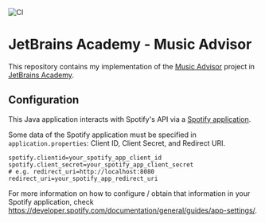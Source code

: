 ![CI](https://github.com/carlos-velasco/JetBrainsAcademy-MusicAdvisor/workflows/CI/badge.svg)

# JetBrains Academy - Music Advisor
This repository contains my implementation of the [Music Advisor](https://hyperskill.org/projects/62) project in [JetBrains Academy](https://www.jetbrains.com/academy/).

## Configuration
This Java application interacts with Spotify's API via a [Spotify application](https://developer.spotify.com/). 

Some data of the Spotify application must be specified in `application.properties`: Client ID, Client Secret, and Redirect URI.
```
spotify.clientid=your_spotify_app_client_id
spotify.client_secret=your_spotify_app_client_secret
# e.g. redirect_uri=http://localhost:8080
redirect_uri=your_spotify_app_redirect_uri
```

For more information on how to configure / obtain that information in your Spotify application, check https://developer.spotify.com/documentation/general/guides/app-settings/.
